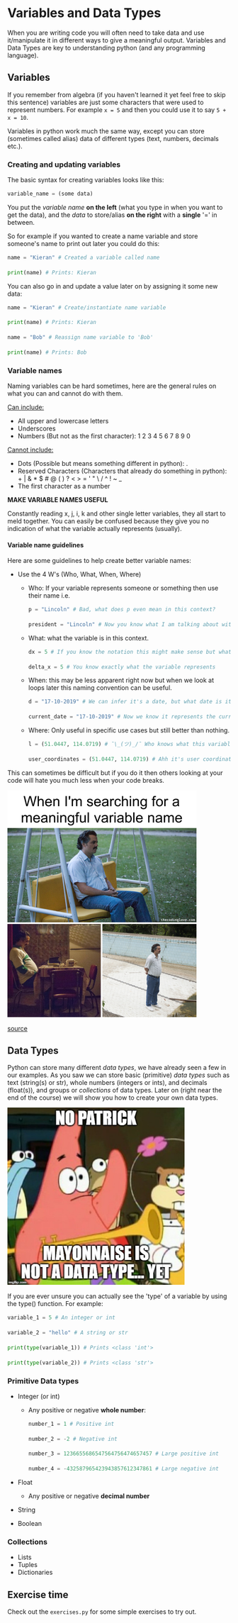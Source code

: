 # Variables and Data Types

When you are writing code you will often need to take data and use it/manipulate it in different ways to give a meaningful output. Variables and Data Types are key to understanding python (and any programming language).



## Variables

If you remember from algebra (if you haven't learned it yet feel free to skip this sentence) variables are just some characters that were used to represent numbers. For example ```x = 5``` and then you could use it to say ```5 + x = 10```.



Variables in python work much the same way, except you can store (sometimes called alias) data of different types (text, numbers, decimals etc.). 



### Creating and updating variables

The basic syntax for creating variables looks like this:

```python
variable_name = (some data)
```

You put the *variable name* **on the left** (what you type in when you want to get the data), and the *data* to store/alias **on the right** with a **single** '=' in between.



So for example if you wanted to create a name variable and store someone's name to print out later you could do this:

```python
name = "Kieran" # Created a variable called name

print(name) # Prints: Kieran
```



You can also go in and update a value later on by assigning it some new data:

```python
name = "Kieran" # Create/instantiate name variable

print(name) # Prints: Kieran

name = "Bob" # Reassign name variable to 'Bob'

print(name) # Prints: Bob
```



### Variable names

Naming variables can be hard sometimes, here are the general rules on what you can and cannot do with them.



<u>Can include:</u>

- All upper and lowercase letters
- Underscores
- Numbers (But not as the first character): 1 2 3 4 5 6 7 8 9 0 



<u>Cannot include:</u>

- Dots (Possible but means something different in python): .
- Reserved Characters (Characters that already do something in python): + | & * $ # @ ( ) ? < > = ' " \ / ^ ! ~ _
- The first character as a number



**MAKE VARIABLE NAMES USEFUL**

Constantly reading x, j, i, k and other single letter variables, they all start to meld together. You can easily be confused because they give you no indication of what the variable actually represents (usually). 



#### Variable name guidelines

Here are some guidelines to help create better variable names:

- Use the 4 W's (Who, What, When, Where)

    - Who: If your variable represents someone or something then use their name  i.e.

        ```python
        p = "Lincoln" # Bad, what does p even mean in this context?
        
        president = "Lincoln" # Now you know what I am talking about without seeing the code
        ```

    - What: what the variable is in this context.

        ```python
        dx = 5 # If you know the notation this might make sense but what if someone doesn't
        
        delta_x = 5 # You know exactly what the variable represents
        ```

    - When: this may be less apparent right now but when we look at loops later this naming convention can be useful.

        ```python
        d = "17-10-2019" # We can infer it's a date, but what date is it?
        
        current_date = "17-10-2019" # Now we know it represents the current date
        ```

    - Where: Only useful in specific use cases but still better than nothing.

        ```python
        l = (51.0447, 114.0719) # ¯\_(ツ)_/¯ Who knows what this variable represents
        
        user_coordinates = (51.0447, 114.0719) # Ahh it's user coordinates
        ```


This can sometimes be difficult but if you do it then others looking at your code will hate you much less when your code breaks.

<img src="../Images/Memes/meaningful-variable-names.png" alt="Meaningful names" style="zoom:50%;" />

[source](https://thecodinglove.com/when-im-searching-for-a-meaningful-variable-name)



## Data Types

Python can store many different *data types*, we have already seen a few in our examples. As you saw we can store basic (primitive) *data types* such as text (string(s) or str), whole numbers (integers or ints), and decimals (float(s)), and groups or *collections* of data types. Later on (right near the end of the course) we will show you how to create your own data types.

<img src="../Images/Memes/data-types.jpg" alt="data-types" style="zoom:80%;" />



If you are ever unsure you can actually see the 'type' of a variable by using the type() function. For example:

```python
variable_1 = 5 # An integer or int

variable_2 = "hello" # A string or str

print(type(variable_1)) # Prints <class 'int'>

print(type(variable_2)) # Prints <class 'str'>
```



### Primitive Data types

- Integer (or int)

    - Any positive or negative **whole number**:

        ```python
        number_1 = 1 # Positive int
        
        number_2 = -2 # Negative int
        
        number_3 = 1236655686547564756474657457 # Large positive int
        
        number_4 = -432587965423943857612347861 # Large negative int
        ```

        

- Float

    - Any positive or negative **decimal number**

- String

- Boolean



### Collections

- Lists
- Tuples
- Dictionaries



## Exercise time

Check out the ```exercises.py``` for some simple exercises to try out.